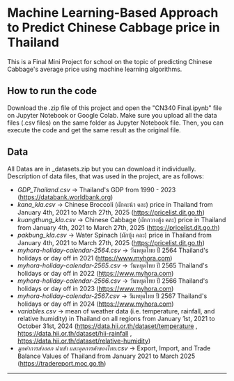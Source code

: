 # Machine Learning-Based Approach to Predict Chinese Cabbage price in Thailand
This is a Final Mini Project for school on the topic of predicting Chinese Cabbage's average price using machine learning algorithms.


<h2>How to run the code</h2>
  Download the .zip file of this project and open the "CN340 Final.ipynb" file on Jupyter Notebook or Google Colab. Make sure you upload all the data files (.csv files) on the same folder as Jupyter Notebook file. Then, you can execute the code and get the same result as the original file.


<h2>Data</h2>
All Datas are in _datasets.zip but you can download it individually. Description of data files, that was used in the project, are as follows:


- <i>GDP_Thailand.csv</i> -> Thailand's GDP from 1990 - 2023 (https://databank.worldbank.org)
- <i>kana_kla.csv</i> -> Chinese Broccoli (ผักคะน้า คละ) price in Thailand from January 4th, 2021 to March 27th, 2025 (https://pricelist.dit.go.th)
- <i>kuangthung_kla.csv</i> -> Chinese Cabbage (ผักกวางตุ้ง คละ) price in Thailand from January 4th, 2021 to March 27th, 2025 (https://pricelist.dit.go.th)
- <i>pakbung_kla.csv</i>  -> Water Spinach (ผักบุ้ง คละ) price in Thailand from January 4th, 2021 to March 27th, 2025 (https://pricelist.dit.go.th)
- <i>myhora-holiday-calendar-2564.csv</i> -> วันหยุดไทย ปี 2564 Thailand's holidays or day off in 2021 (https://www.myhora.com)
- <i>myhora-holiday-calendar-2565.csv</i> -> วันหยุดไทย ปี 2565 Thailand's holidays or day off in 2022 (https://www.myhora.com)
- <i>myhora-holiday-calendar-2566.csv</i> -> วันหยุดไทย ปี 2566 Thailand's holidays or day off in 2023 (https://www.myhora.com)
- <i>myhora-holiday-calendar-2567.csv</i> -> วันหยุดไทย ปี 2567 Thailand's holidays or day off in 2024 (https://www.myhora.com)
- <i>variables.csv</i> ->  mean of weather data (i.e. temperature, rainfall, and relative humidity) in Thailand on all regions from January 1st, 2021 to October 31st, 2024 (https://data.hii.or.th/dataset/temperature , https://data.hii.or.th/dataset/hii-rainfall , https://data.hii.or.th/dataset/relative-humidity)
- <i>มูลค่าการส่งออก นำเข้า และดุลการค้าของไทย.csv</i> -> Export, Import, and Trade Balance Values of Thailand from January 2021 to March 2025 (https://tradereport.moc.go.th)


<hr>
